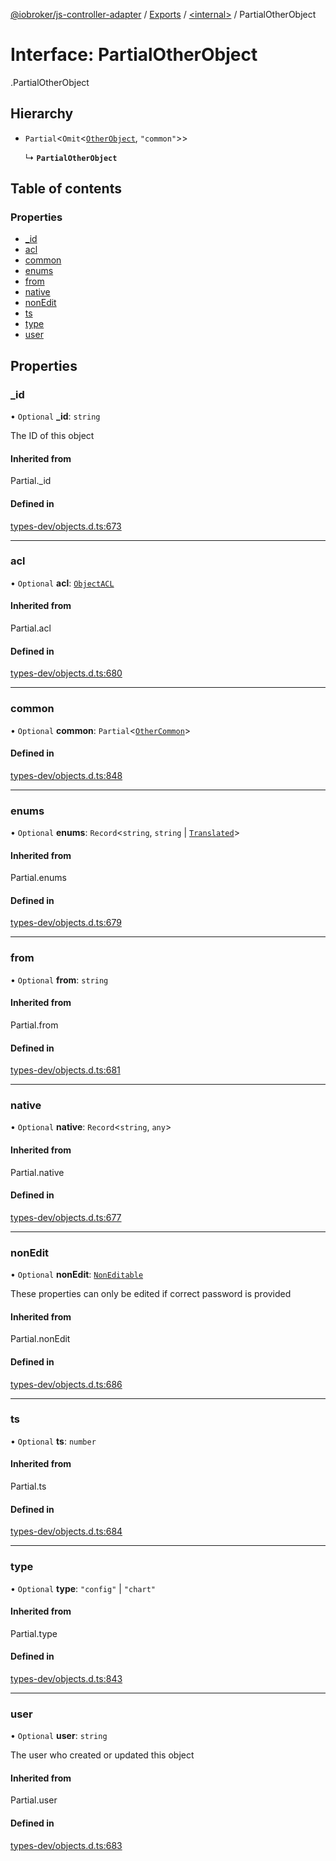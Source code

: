 [@iobroker/js-controller-adapter](../README.md) / [Exports](../modules.md) / [<internal\>](../modules/internal_.md) / PartialOtherObject

# Interface: PartialOtherObject

[<internal>](../modules/internal_.md).PartialOtherObject

## Hierarchy

- `Partial`<`Omit`<[`OtherObject`](internal_.OtherObject.md), ``"common"``\>\>

  ↳ **`PartialOtherObject`**

## Table of contents

### Properties

- [\_id](internal_.PartialOtherObject.md#_id)
- [acl](internal_.PartialOtherObject.md#acl)
- [common](internal_.PartialOtherObject.md#common)
- [enums](internal_.PartialOtherObject.md#enums)
- [from](internal_.PartialOtherObject.md#from)
- [native](internal_.PartialOtherObject.md#native)
- [nonEdit](internal_.PartialOtherObject.md#nonedit)
- [ts](internal_.PartialOtherObject.md#ts)
- [type](internal_.PartialOtherObject.md#type)
- [user](internal_.PartialOtherObject.md#user)

## Properties

### \_id

• `Optional` **\_id**: `string`

The ID of this object

#### Inherited from

Partial.\_id

#### Defined in

[types-dev/objects.d.ts:673](https://github.com/ioBroker/ioBroker.js-controller/blob/9e3b8273/packages/types-dev/objects.d.ts#L673)

___

### acl

• `Optional` **acl**: [`ObjectACL`](internal_.ObjectACL.md)

#### Inherited from

Partial.acl

#### Defined in

[types-dev/objects.d.ts:680](https://github.com/ioBroker/ioBroker.js-controller/blob/9e3b8273/packages/types-dev/objects.d.ts#L680)

___

### common

• `Optional` **common**: `Partial`<[`OtherCommon`](internal_.OtherCommon.md)\>

#### Defined in

[types-dev/objects.d.ts:848](https://github.com/ioBroker/ioBroker.js-controller/blob/9e3b8273/packages/types-dev/objects.d.ts#L848)

___

### enums

• `Optional` **enums**: `Record`<`string`, `string` \| [`Translated`](../modules/internal_.md#translated)\>

#### Inherited from

Partial.enums

#### Defined in

[types-dev/objects.d.ts:679](https://github.com/ioBroker/ioBroker.js-controller/blob/9e3b8273/packages/types-dev/objects.d.ts#L679)

___

### from

• `Optional` **from**: `string`

#### Inherited from

Partial.from

#### Defined in

[types-dev/objects.d.ts:681](https://github.com/ioBroker/ioBroker.js-controller/blob/9e3b8273/packages/types-dev/objects.d.ts#L681)

___

### native

• `Optional` **native**: `Record`<`string`, `any`\>

#### Inherited from

Partial.native

#### Defined in

[types-dev/objects.d.ts:677](https://github.com/ioBroker/ioBroker.js-controller/blob/9e3b8273/packages/types-dev/objects.d.ts#L677)

___

### nonEdit

• `Optional` **nonEdit**: [`NonEditable`](internal_.NonEditable.md)

These properties can only be edited if correct password is provided

#### Inherited from

Partial.nonEdit

#### Defined in

[types-dev/objects.d.ts:686](https://github.com/ioBroker/ioBroker.js-controller/blob/9e3b8273/packages/types-dev/objects.d.ts#L686)

___

### ts

• `Optional` **ts**: `number`

#### Inherited from

Partial.ts

#### Defined in

[types-dev/objects.d.ts:684](https://github.com/ioBroker/ioBroker.js-controller/blob/9e3b8273/packages/types-dev/objects.d.ts#L684)

___

### type

• `Optional` **type**: ``"config"`` \| ``"chart"``

#### Inherited from

Partial.type

#### Defined in

[types-dev/objects.d.ts:843](https://github.com/ioBroker/ioBroker.js-controller/blob/9e3b8273/packages/types-dev/objects.d.ts#L843)

___

### user

• `Optional` **user**: `string`

The user who created or updated this object

#### Inherited from

Partial.user

#### Defined in

[types-dev/objects.d.ts:683](https://github.com/ioBroker/ioBroker.js-controller/blob/9e3b8273/packages/types-dev/objects.d.ts#L683)
